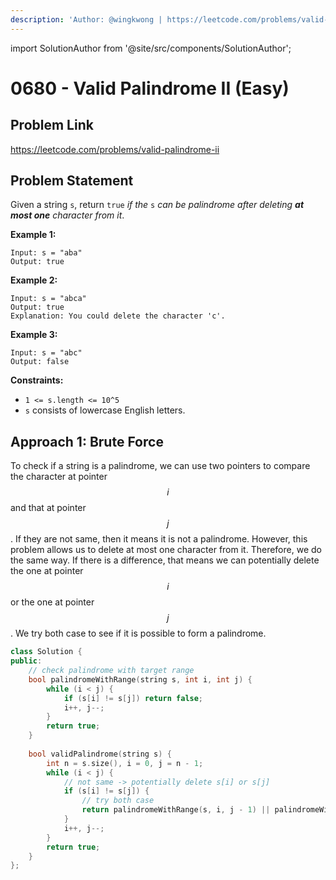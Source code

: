 ```yaml
---
description: 'Author: @wingkwong | https://leetcode.com/problems/valid-palindrome-ii/'
---
```


import SolutionAuthor from '@site/src/components/SolutionAuthor';

# 0680 - Valid Palindrome II (Easy)

## Problem Link

https://leetcode.com/problems/valid-palindrome-ii

## Problem Statement

Given a string `s`, return `true` _if the_ `s` _can be palindrome after deleting **at most one** character from it_.

**Example 1:**

```
Input: s = "aba"
Output: true
```

**Example 2:**

```
Input: s = "abca"
Output: true
Explanation: You could delete the character 'c'.
```

**Example 3:**

```
Input: s = "abc"
Output: false
```

**Constraints:**

* `1 <= s.length <= 10^5`
* `s` consists of lowercase English letters.

## Approach 1: Brute Force

To check if a string is a palindrome, we can use two pointers to compare the character at pointer $$i$$ and that at pointer $$j$$. If they are not same, then it means it is not a palindrome. However, this problem allows us to delete at most one character from it. Therefore, we do the same way. If there is a difference, that means we can potentially delete the one at pointer $$i$$ or the one at pointer $$j$$. We try both case to see if it is possible to form a palindrome.

<SolutionAuthor name="@wingkwong"/>

```cpp
class Solution {
public:
    // check palindrome with target range
    bool palindromeWithRange(string s, int i, int j) {
        while (i < j) {
            if (s[i] != s[j]) return false;
            i++, j--;
        }
        return true;
    }
    
    bool validPalindrome(string s) {
        int n = s.size(), i = 0, j = n - 1;
        while (i < j) {
            // not same -> potentially delete s[i] or s[j]
            if (s[i] != s[j]) {
                // try both case
                return palindromeWithRange(s, i, j - 1) || palindromeWithRange(s, i + 1, j);
            }
            i++, j--;
        }
        return true;
    }
};
```
